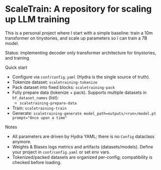 # ScaleTrain: A repository for scaling up LLM training

This is a personal project where I start with a simple baseline: train a 10m transformer on tinystories, and scale up parameters so I can train a 7B model.

Status: implementing decoder only transformer architecture for tinystories, and training

Quick start
- Configure via `conf/config.yaml` (Hydra is the single source of truth).
- Tokenize dataset: `scaletraining-tokenize`
- Pack dataset into fixed blocks: `scaletraining-pack`
- Fully prepare data (tokenize + pack). Supports multiple datasets in `hf_dataset_names` (list):
  - `scaletraining-prepare-data`
- Train: `scaletraining-train`
- Generate: `scaletraining-generate model_path=outputs/<run>/model.pt prompt="Once upon a time"`

Notes
- All parameters are driven by Hydra YAML; there is no `Config` dataclass anymore.
- Weights & Biases logs metrics and artifacts (datasets/models). Define your project in `conf/config.yaml` or set env vars.
- Tokenized/packed datasets are organized per-config; compatibility is checked before loading.
